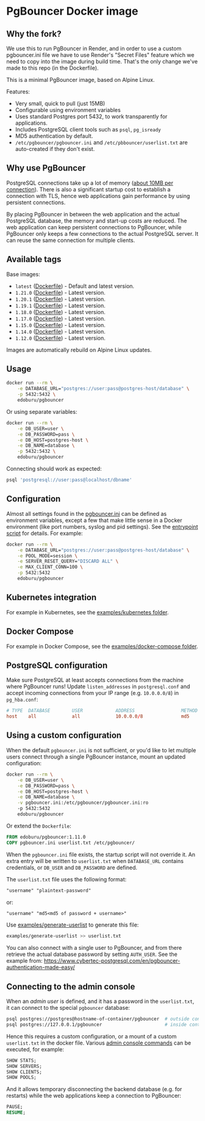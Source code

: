 PgBouncer Docker image
======================

## Why the fork?

We use this to run PgBouncer in Render, and in order to use a custom pgbouncer.ini file we have to use Render's "Secret Files" feature which we need to copy into the image during build time. That's the only change we've made to this repo (in the Dockerfile).

This is a minimal PgBouncer image, based on Alpine Linux.

Features:

* Very small, quick to pull (just 15MB)
* Configurable using environment variables
* Uses standard Postgres port 5432, to work transparently for applications.
* Includes PostgreSQL client tools such as ``psql``, ``pg_isready``
* MD5 authentication by default.
* `/etc/pgbouncer/pgbouncer.ini` and `/etc/pbbouncer/userlist.txt` are auto-created if they don't exist.

Why use PgBouncer
-----------------

PostgreSQL connections take up a lot of memory ([about 10MB per connection](http://hans.io/blog/2014/02/19/postgresql_connection)). There is also a significant startup cost to establish a connection with TLS, hence web applications gain performance by using persistent connections.

By placing PgBouncer in between the web application and the actual PostgreSQL database, the memory and start-up costs are reduced. The web application can keep persistent connections to PgBouncer, while PgBouncer only keeps a few connections to the actual PostgreSQL server. It can reuse the same connection for multiple clients.

Available tags
--------------

Base images:

* `latest` ([Dockerfile](https://github.com/edoburu/docker-pgbouncer/blob/master/Dockerfile)) - Default and latest version.
* `1.21.0` ([Dockerfile](https://github.com/edoburu/docker-pgbouncer/blob/v1.21.x/Dockerfile)) - Latest version.
* `1.20.1` ([Dockerfile](https://github.com/edoburu/docker-pgbouncer/blob/v1.20.x/Dockerfile)) - Latest version.
* `1.19.1` ([Dockerfile](https://github.com/edoburu/docker-pgbouncer/blob/v1.19.x/Dockerfile)) - Latest version.
* `1.18.0` ([Dockerfile](https://github.com/edoburu/docker-pgbouncer/blob/v1.18.x/Dockerfile)) - Latest version.
* `1.17.0` ([Dockerfile](https://github.com/edoburu/docker-pgbouncer/blob/v1.17.x/Dockerfile)) - Latest version.
* `1.15.0` ([Dockerfile](https://github.com/edoburu/docker-pgbouncer/blob/v1.15.x/Dockerfile)) - Latest version.
* `1.14.0` ([Dockerfile](https://github.com/edoburu/docker-pgbouncer/blob/v1.14.x/Dockerfile)) - Latest version.
* `1.12.0` ([Dockerfile](https://github.com/edoburu/docker-pgbouncer/blob/v1.12.x/Dockerfile)) - Latest version.

Images are automatically rebuild on Alpine Linux updates.

Usage
-----

```sh
docker run --rm \
    -e DATABASE_URL="postgres://user:pass@postgres-host/database" \
    -p 5432:5432 \
    edoburu/pgbouncer
```

Or using separate variables:

```sh
docker run --rm \
    -e DB_USER=user \
    -e DB_PASSWORD=pass \
    -e DB_HOST=postgres-host \
    -e DB_NAME=database \
    -p 5432:5432 \
    edoburu/pgbouncer
```

Connecting should work as expected:

```sh
psql 'postgresql://user:pass@localhost/dbname'
```

Configuration
-------------

Almost all settings found in the [pgbouncer.ini](https://pgbouncer.github.io/config.html) can be defined as environment variables, except a few that make little sense in a Docker environment (like port numbers, syslog and pid settings). See the [entrypoint script](https://github.com/edoburu/docker-pgbouncer/blob/master/entrypoint.sh) for details. For example:

```sh
docker run --rm \
    -e DATABASE_URL="postgres://user:pass@postgres-host/database" \
    -e POOL_MODE=session \
    -e SERVER_RESET_QUERY="DISCARD ALL" \
    -e MAX_CLIENT_CONN=100 \
    -p 5432:5432
    edoburu/pgbouncer
```

Kubernetes integration
----------------------

For example in Kubernetes, see the [examples/kubernetes folder](https://github.com/edoburu/docker-pgbouncer/tree/master/examples/kubernetes).

Docker Compose
--------------

For example in Docker Compose, see the [examples/docker-compose folder](https://github.com/edoburu/docker-pgbouncer/tree/master/examples/docker-compose).

PostgreSQL configuration
------------------------

Make sure PostgreSQL at least accepts connections from the machine where PgBouncer runs! Update `listen_addresses` in `postgresql.conf` and accept incoming connections from your IP range (e.g. `10.0.0.0/8`) in `pg_hba.conf`:

```conf
# TYPE  DATABASE        USER            ADDRESS                 METHOD
host    all             all             10.0.0.0/8              md5
```

Using a custom configuration
----------------------------

When the default `pgbouncer.ini` is not sufficient, or you'd like to let multiple users connect through a single PgBouncer instance, mount an updated configuration:

```sh
docker run --rm \
    -e DB_USER=user \
    -e DB_PASSWORD=pass \
    -e DB_HOST=postgres-host \
    -e DB_NAME=database \
    -v pgbouncer.ini:/etc/pgbouncer/pgbouncer.ini:ro
    -p 5432:5432
    edoburu/pgbouncer
```

Or extend the `Dockerfile`:

```Dockerfile
FROM edoburu/pgbouncer:1.11.0
COPY pgbouncer.ini userlist.txt /etc/pgbouncer/
```

When the `pgbouncer.ini` file exists, the startup script will not override it. An extra entry will be written to `userlist.txt` when `DATABASE_URL` contains credentials, or `DB_USER` and `DB_PASSWORD` are defined.

The `userlist.txt` file uses the following format:

```txt
"username" "plaintext-password"
```

or:

```txt
"username" "md5<md5 of password + username>"
```

Use [examples/generate-userlist](https://github.com/edoburu/docker-pgbouncer/blob/master/examples/generate-userlist) to generate this file:

```sh
examples/generate-userlist >> userlist.txt
```

You can also connect with a single user to PgBouncer, and from there retrieve the actual database password
by setting ``AUTH_USER``. See the example from: <https://www.cybertec-postgresql.com/en/pgbouncer-authentication-made-easy/>

Connecting to the admin console
-------------------------------

When an *admin user* is defined, and it has a password in the `userlist.txt`, it can connect to the special `pgbouncer` database:

```sh
psql postgres://postgres@hostname-of-container/pgbouncer  # outside container
psql postgres://127.0.0.1/pgbouncer                       # inside container
```

Hence this requires a custom configuration, or a mount of a custom ``userlist.txt`` in the docker file.
Various [admin console commands](https://pgbouncer.github.io/usage.html#admin-console) can be executed, for example:

```sql
SHOW STATS;
SHOW SERVERS;
SHOW CLIENTS;
SHOW POOLS;
```

And it allows temporary disconnecting the backend database (e.g. for restarts) while the web applications keep a connection to PgBouncer:

```sql
PAUSE;
RESUME;
```
